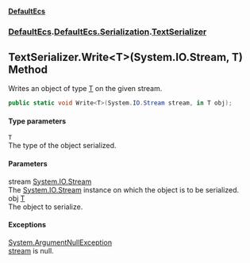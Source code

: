 #### [DefaultEcs](./index.md 'index')
### [DefaultEcs](./index.md 'index').[DefaultEcs.Serialization](./DefaultEcs-Serialization.md 'DefaultEcs.Serialization').[TextSerializer](./DefaultEcs-Serialization-TextSerializer.md 'DefaultEcs.Serialization.TextSerializer')
## TextSerializer.Write&lt;T&gt;(System.IO.Stream, T) Method
Writes an object of type [T](#DefaultEcs-Serialization-TextSerializer-Write-T-(System-IO-Stream_T)-T 'DefaultEcs.Serialization.TextSerializer.Write&lt;T&gt;(System.IO.Stream, T).T') on the given stream.  
```C#
public static void Write<T>(System.IO.Stream stream, in T obj);
```
#### Type parameters
<a name='DefaultEcs-Serialization-TextSerializer-Write-T-(System-IO-Stream_T)-T'></a>
`T`  
The type of the object serialized.  
#### Parameters
<a name='DefaultEcs-Serialization-TextSerializer-Write-T-(System-IO-Stream_T)-stream'></a>
stream [System.IO.Stream](https://docs.microsoft.com/en-us/dotnet/api/System.IO.Stream 'System.IO.Stream')  
The [System.IO.Stream](https://docs.microsoft.com/en-us/dotnet/api/System.IO.Stream 'System.IO.Stream') instance on which the object is to be serialized.  
<a name='DefaultEcs-Serialization-TextSerializer-Write-T-(System-IO-Stream_T)-obj'></a>
obj [T](#DefaultEcs-Serialization-TextSerializer-Write-T-(System-IO-Stream_T)-T 'DefaultEcs.Serialization.TextSerializer.Write&lt;T&gt;(System.IO.Stream, T).T')  
The object to serialize.  
#### Exceptions
[System.ArgumentNullException](https://docs.microsoft.com/en-us/dotnet/api/System.ArgumentNullException 'System.ArgumentNullException')  
[stream](#DefaultEcs-Serialization-TextSerializer-Write-T-(System-IO-Stream_T)-stream 'DefaultEcs.Serialization.TextSerializer.Write&lt;T&gt;(System.IO.Stream, T).stream') is null.  
